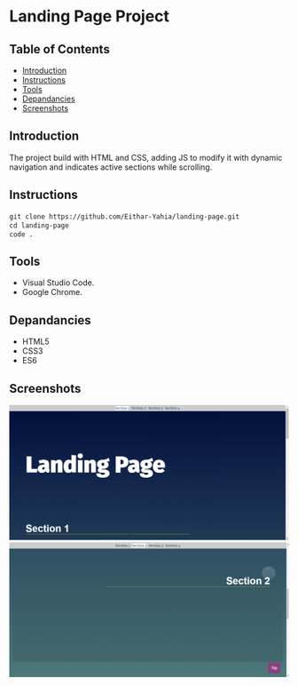 # Landing Page Project

## Table of Contents
* [Introduction](#introduction)
* [Instructions](#instructions)
* [Tools](#tools)
* [Depandancies](#depandancies)
* [Screenshots](#screenshots)

## Introduction

The project build with HTML and CSS, adding JS to modify it with dynamic navigation and indicates active sections while scrolling.

## Instructions

```
git clone https://github.com/Eithar-Yahia/landing-page.git
cd landing-page
code .
```

## Tools

- Visual Studio Code.
- Google Chrome.

## Depandancies

- HTML5
- CSS3
- ES6

## Screenshots
![Alt text](pic2.PNG?raw=true "Optional Title")
![Alt text](pic1.PNG?raw=true "Optional Title")


